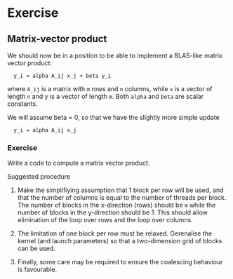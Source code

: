 # Exercise



## Matrix-vector product

We should now be in a position to be able to implement a BLAS-like
matrix vector product:
```
  y_i = alpha A_ij x_j + beta y_i
```
where `A_ij` is a matrix with `m` rows and `n` columns, while `x` is
a vector of length `n` and y is a vector of length `m`. Both `alpha`
and `beta` are scalar constants.

We will assume beta = 0, so that we have the slightly more simple
update
```
  y_i = alpha A_ij x_j
```

### Exercise

Write a code to compute a matrix vector product.

Suggested procedure

1. Make the simplifiying assumption that 1 block per row will be
   used, and that the number of columns is equal to
   the number of threads per block. The number of blocks in the
   x-direction (rows) should be `m` while the number of blocks in
   the y-direction should be 1. This should allow
   elimination of the loop over rows and the loop over columns.

2. The limitation of one block per row must be relaxed. Gerenalise
   the kernel (and launch parameters) so that a two-dimension grid
   of blocks can be used.
3. Finally, some care may be required to ensure the coalescing
   behaviour is favourable.
